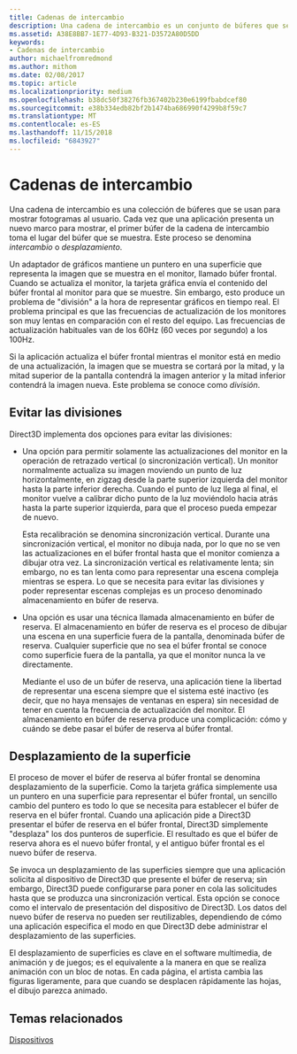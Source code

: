 ```yaml
---
title: Cadenas de intercambio
description: Una cadena de intercambio es un conjunto de búferes que se usan para mostrar fotogramas al usuario.
ms.assetid: A38E8BB7-1E77-4D93-B321-D3572A80D5DD
keywords:
- Cadenas de intercambio
author: michaelfromredmond
ms.author: mithom
ms.date: 02/08/2017
ms.topic: article
ms.localizationpriority: medium
ms.openlocfilehash: b38dc50f38276fb367402b230e6199fbabdcef80
ms.sourcegitcommit: e38b334edb82bf2b1474ba686990f4299b8f59c7
ms.translationtype: MT
ms.contentlocale: es-ES
ms.lasthandoff: 11/15/2018
ms.locfileid: "6843927"
---
```

# <a name="swap-chains"></a>Cadenas de intercambio


Una cadena de intercambio es una colección de búferes que se usan para mostrar fotogramas al usuario. Cada vez que una aplicación presenta un nuevo marco para mostrar, el primer búfer de la cadena de intercambio toma el lugar del búfer que se muestra. Este proceso se denomina *intercambio* o *desplazamiento*.

Un adaptador de gráficos mantiene un puntero en una superficie que representa la imagen que se muestra en el monitor, llamado búfer frontal. Cuando se actualiza el monitor, la tarjeta gráfica envía el contenido del búfer frontal al monitor para que se muestre. Sin embargo, esto produce un problema de "división" a la hora de representar gráficos en tiempo real. El problema principal es que las frecuencias de actualización de los monitores son muy lentas en comparación con el resto del equipo. Las frecuencias de actualización habituales van de los 60Hz (60 veces por segundo) a los 100Hz.

Si la aplicación actualiza el búfer frontal mientras el monitor está en medio de una actualización, la imagen que se muestra se cortará por la mitad, y la mitad superior de la pantalla contendrá la imagen anterior y la mitad inferior contendrá la imagen nueva. Este problema se conoce como *división*.

## <a name="span-idavoidingtearingspanspan-idavoidingtearingspanspan-idavoidingtearingspanavoiding-tearing"></a><span id="Avoiding_tearing"></span><span id="avoiding_tearing"></span><span id="AVOIDING_TEARING"></span>Evitar las divisiones


Direct3D implementa dos opciones para evitar las divisiones:

-   Una opción para permitir solamente las actualizaciones del monitor en la operación de retrazado vertical (o sincronización vertical). Un monitor normalmente actualiza su imagen moviendo un punto de luz horizontalmente, en zigzag desde la parte superior izquierda del monitor hasta la parte inferior derecha. Cuando el punto de luz llega al final, el monitor vuelve a calibrar dicho punto de la luz moviéndolo hacia atrás hasta la parte superior izquierda, para que el proceso pueda empezar de nuevo.

    Esta recalibración se denomina sincronización vertical. Durante una sincronización vertical, el monitor no dibuja nada, por lo que no se ven las actualizaciones en el búfer frontal hasta que el monitor comienza a dibujar otra vez. La sincronización vertical es relativamente lenta; sin embargo, no es tan lenta como para representar una escena compleja mientras se espera. Lo que se necesita para evitar las divisiones y poder representar escenas complejas es un proceso denominado almacenamiento en búfer de reserva.

-   Una opción es usar una técnica llamada almacenamiento en búfer de reserva. El almacenamiento en búfer de reserva es el proceso de dibujar una escena en una superficie fuera de la pantalla, denominada búfer de reserva. Cualquier superficie que no sea el búfer frontal se conoce como superficie fuera de la pantalla, ya que el monitor nunca la ve directamente.

    Mediante el uso de un búfer de reserva, una aplicación tiene la libertad de representar una escena siempre que el sistema esté inactivo (es decir, que no haya mensajes de ventanas en espera) sin necesidad de tener en cuenta la frecuencia de actualización del monitor. El almacenamiento en búfer de reserva produce una complicación: cómo y cuándo se debe pasar el búfer de reserva al búfer frontal.

## <a name="span-idsurfaceflippingspanspan-idsurfaceflippingspanspan-idsurfaceflippingspansurface-flipping"></a><span id="Surface_flipping"></span><span id="surface_flipping"></span><span id="SURFACE_FLIPPING"></span>Desplazamiento de la superficie


El proceso de mover el búfer de reserva al búfer frontal se denomina desplazamiento de la superficie. Como la tarjeta gráfica simplemente usa un puntero en una superficie para representar el búfer frontal, un sencillo cambio del puntero es todo lo que se necesita para establecer el búfer de reserva en el búfer frontal. Cuando una aplicación pide a Direct3D presentar el búfer de reserva en el búfer frontal, Direct3D simplemente "desplaza" los dos punteros de superficie. El resultado es que el búfer de reserva ahora es el nuevo búfer frontal, y el antiguo búfer frontal es el nuevo búfer de reserva.

Se invoca un desplazamiento de las superficies siempre que una aplicación solicita al dispositivo de Direct3D que presente el búfer de reserva; sin embargo, Direct3D puede configurarse para poner en cola las solicitudes hasta que se produzca una sincronización vertical. Esta opción se conoce como el intervalo de presentación del dispositivo de Direct3D. Los datos del nuevo búfer de reserva no pueden ser reutilizables, dependiendo de cómo una aplicación especifica el modo en que Direct3D debe administrar el desplazamiento de las superficies.

El desplazamiento de superficies es clave en el software multimedia, de animación y de juegos; es el equivalente a la manera en que se realiza animación con un bloc de notas. En cada página, el artista cambia las figuras ligeramente, para que cuando se desplacen rápidamente las hojas, el dibujo parezca animado.

## <a name="span-idrelated-topicsspanrelated-topics"></a><span id="related-topics"></span>Temas relacionados


[Dispositivos](devices.md)

 

 




